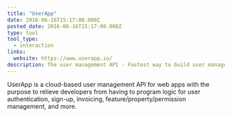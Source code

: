 ```yaml
---
title: "UserApp"
date: 2016-06-16T15:17:00.000Z
posted_date: 2016-06-16T15:17:00.000Z
type: tool
tool_type: 
  - interaction
links:
  website: https://www.userapp.io/
description: The user management API - Fastest way to build user management with payments, email, and social.
---
```

UserApp is a cloud-based user management API for web apps with the purpose to relieve developers from having to program logic for user authentication, sign-up, invoicing, feature/property/permission management, and more.